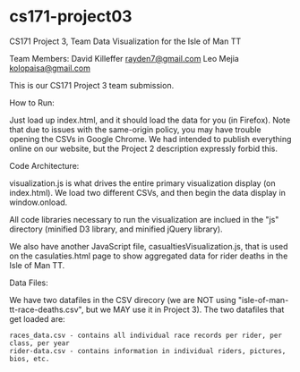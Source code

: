 cs171-project03
===============

CS171 Project 3, Team Data Visualization for the Isle of Man TT

Team Members:
David Killeffer <rayden7@gmail.com>
Leo Mejia <kolopaisa@gmail.com>


This is our CS171 Project 3 team submission.


How to Run:

Just load up index.html, and it should load the data for you (in Firefox).  Note that due to issues with the
same-origin policy, you may have trouble opening the CSVs in Google Chrome.  We had intended to publish
everything online on our website, but the Project 2 description expressly forbid this.


Code Architecture:

visualization.js is what drives the entire primary visualization display (on index.html).
We load two different CSVs, and then begin the data display in window.onload.

All code libraries necessary to run the visualization are inclued in the "js" directory (minified D3
library, and minified jQuery library).

We also have another JavaScript file, casualtiesVisualization.js, that is used on the casulaties.html page to show
aggregated data for rider deaths in the Isle of Man TT.



Data Files:

We have two datafiles in the CSV direcory (we are NOT using "isle-of-man-tt-race-deaths.csv", but we MAY use it
in Project 3).  The two datafiles that get loaded are:

    races_data.csv - contains all individual race records per rider, per class, per year
    rider-data.csv - contains information in individual riders, pictures, bios, etc.





